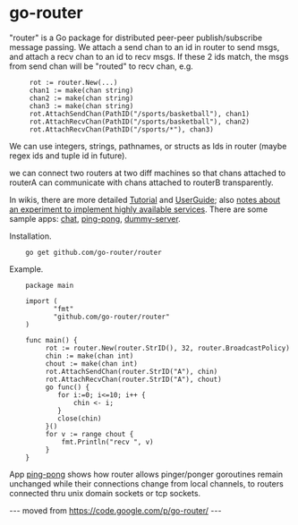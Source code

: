 go-router
=========
"router" is a Go package for distributed peer-peer publish/subscribe message passing. We attach a send chan to an id in router to send msgs, and attach a recv chan to an id to recv msgs. If these 2 ids match, the msgs from send chan will be "routed" to recv chan, e.g.

         rot := router.New(...)
         chan1 := make(chan string)
         chan2 := make(chan string)
         chan3 := make(chan string)
         rot.AttachSendChan(PathID("/sports/basketball"), chan1)
         rot.AttachRecvChan(PathID("/sports/basketball"), chan2)
         rot.AttachRecvChan(PathID("/sports/*"), chan3)

We can use integers, strings, pathnames, or structs as Ids in router (maybe regex ids and tuple id in future).

we can connect two routers at two diff machines so that chans attached to routerA can communicate with chans attached to routerB transparently.

In wikis, there are more detailed [Tutorial](https://github.com/go-router/router/wiki/Tutorial) and [UserGuide](https://github.com/go-router/router/wiki/User-Guide); also [notes about an experiment to implement highly available services](https://github.com/go-router/router/wiki/a-dummy-server). There are some sample apps: [chat](https://github.com/go-router/router/tree/master/apps/chat), [ping-pong](https://github.com/go-router/router/tree/master/apps/pingpong), [dummy-server](https://github.com/go-router/router/tree/master/apps/dummyserver).

Installation.

        go get github.com/go-router/router

Example.

        package main

        import (
               "fmt"
               "github.com/go-router/router"
        )

        func main() {
             rot := router.New(router.StrID(), 32, router.BroadcastPolicy)
             chin := make(chan int)
             chout := make(chan int)
             rot.AttachSendChan(router.StrID("A"), chin)
             rot.AttachRecvChan(router.StrID("A"), chout)
             go func() {
                for i:=0; i<=10; i++ {
                    chin <- i;
                }
                close(chin)
             }()
             for v := range chout {
                 fmt.Println("recv ", v)
             }
        }

App [ping-pong](https://github.com/go-router/router/tree/master/apps/pingpong) shows how router allows pinger/ponger goroutines remain unchanged while their connections change from local channels, to routers connected thru unix domain sockets or tcp sockets.


--- moved from https://code.google.com/p/go-router/ ---
